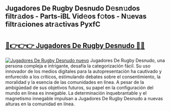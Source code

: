 ## Jugadores De Rugby Desnudo D𝚎sn𝚞dos filtr𝚊dos - Parts-iBL Vid𝚎os f𝚘tos - N𝚞evas filtr𝚊ciones atr𝚊ctivas PyxfC

# <h2><a href="http://mb1r05o.tromn.icu/?c=Jugadores+De+Rugby+Desnudo">🔗👉👉👉 Jugadores De Rugby Desnudo 🔗🔗</a></h2>

[![Jugadores De Rugby Desnudo nuevo](https://i.imgur.com/pEAQMta.gif)](http://mb1r05o.tromn.icu/?c=Jugadores+De+Rugby+Desnudo)
Jugadores De Rugby Desnudo, una persona compleja e intrigante, desafía la categorización fácil. Su uso innovador de los medios digitales para la autopresentación ha cautivado y enfurecido a los críticos, estimulando debates sobre el consentimiento, la moralidad y la esencia de las comunidades en línea. A pesar de la ambigüedad de sus objetivos futuros, su papel en la configuración del mundo en línea es innegable. La determinación inquebrantable y el magnetismo innegable impulsan a Jugadores De Rugby Desnudo a nuevas alturas en la comunidad en línea.
